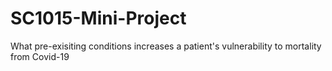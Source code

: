 # SC1015-Mini-Project
What pre-exisiting conditions increases a patient's vulnerability to mortality from Covid-19
